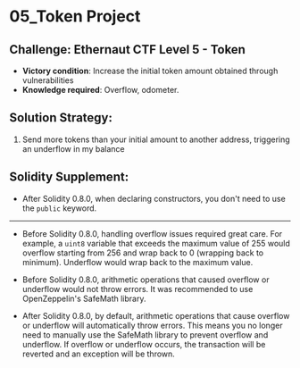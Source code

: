 # 05_Token Project

## Challenge: Ethernaut CTF Level 5 - Token

- **Victory condition**: Increase the initial token amount obtained through vulnerabilities
- **Knowledge required**: Overflow, odometer.

## Solution Strategy:

1. Send more tokens than your initial amount to another address, triggering an underflow in my balance

## Solidity Supplement:

- After Solidity 0.8.0, when declaring constructors, you don't need to use the `public` keyword.

---

- Before Solidity 0.8.0, handling overflow issues required great care. For example, a `uint8` variable that exceeds the maximum value of 255 would overflow starting from 256 and wrap back to 0 (wrapping back to minimum). Underflow would wrap back to the maximum value.

- Before Solidity 0.8.0, arithmetic operations that caused overflow or underflow would not throw errors. It was recommended to use OpenZeppelin's SafeMath library.

- After Solidity 0.8.0, by default, arithmetic operations that cause overflow or underflow will automatically throw errors. This means you no longer need to manually use the SafeMath library to prevent overflow and underflow. If overflow or underflow occurs, the transaction will be reverted and an exception will be thrown.